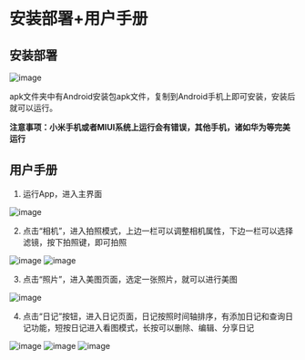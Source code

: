 # 安装部署+用户手册

## 安装部署

![image](./图片/1.png)

apk文件夹中有Android安装包apk文件，复制到Android手机上即可安装，安装后就可以运行。

**注意事项：小米手机或者MIUI系统上运行会有错误，其他手机，诸如华为等完美运行**

 

 

## 用户手册

1. 运行App，进入主界面

![image](./图片/2.png)

 

2. 点击“相机”，进入拍照模式，上边一栏可以调整相机属性，下边一栏可以选择滤镜，按下拍照键，即可拍照

![image](./图片/3.png)   ![image](./图片/4.png)

3. 点击“照片”，进入美图页面，选定一张照片，就可以进行美图

![image](./图片/5.png)

 

4. 点击“日记”按钮，进入日记页面，日记按照时间轴排序，有添加日记和查询日记功能，短按日记进入看图模式，长按可以删除、编辑、分享日记

![image](./图片/6.png) ![image](./图片/7.png) ![image](./图片/8.png)
